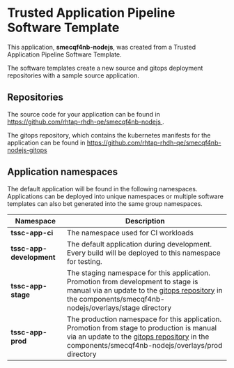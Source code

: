 # Trusted Application Pipeline Software Template

This application, **smecqf4nb-nodejs**, was created from a Trusted Application Pipeline Software Template.

The software templates create a new source and gitops deployment repositories with a sample source application. 

## Repositories

The source code for your application can be found in [https://github.com/rhtap-rhdh-qe/smecqf4nb-nodejs ](https://github.com/rhtap-rhdh-qe/smecqf4nb-nodejs ).
 
The gitops repository, which contains the kubernetes manifests for the application can be found in 
[https://github.com/rhtap-rhdh-qe/smecqf4nb-nodejs-gitops ](https://github.com/rhtap-rhdh-qe/smecqf4nb-nodejs-gitops ) 

## Application namespaces 

The default application will be found in the following namespaces. Applications can be deployed into unique namespaces or multiple software templates can also bet generated into the same group namespaces.  

|  Namespace   |  Description   |  
| -------- | -------- |
| **tssc-app-ci** | The namespace used for CI workloads |
| **tssc-app-development** | The default application during development. Every build will be deployed to this namespace for testing. |
| **tssc-app-stage** | The staging namespace for this application. Promotion from development to stage is manual via an update to the [gitops repository](https://github.com/rhtap-rhdh-qe/smecqf4nb-nodejs-gitops ) in the components/smecqf4nb-nodejs/overlays/stage directory |
| **tssc-app-prod** | The production namespace for this application. Promotion from stage to production is manual via an update to the [gitops repository](https://github.com/rhtap-rhdh-qe/smecqf4nb-nodejs-gitops ) in the components/smecqf4nb-nodejs/overlays/prod directory |
